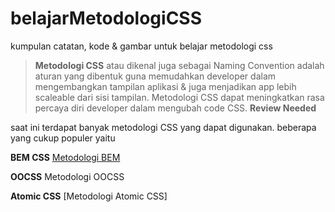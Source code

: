 # belajarMetodologiCSS
kumpulan catatan, kode & gambar untuk belajar metodologi css

> **Metodologi CSS** atau dikenal juga sebagai Naming Convention adalah aturan yang dibentuk guna memudahkan developer dalam mengembangkan tampilan aplikasi & juga menjadikan app lebih scaleable dari sisi tampilan. Metodologi CSS dapat meningkatkan rasa percaya diri developer dalam mengubah code CSS. **Review Needed**

saat ini terdapat banyak metodologi CSS yang dapat digunakan. beberapa yang cukup populer yaitu

**BEM CSS**
[Metodologi BEM](https://github.com/naufalafif/belajarMetodologiCSS/tree/master/bem)


**OOCSS**
Metodologi OOCSS

**Atomic CSS**
[Metodologi Atomic CSS]
